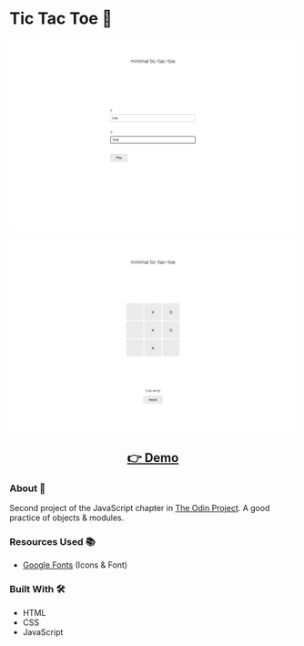 # Tic Tac Toe 🎲

<p align="center">
  <img src="images/page-screenshot-1.png" width="650px" alt="screenshot">
</p>
<p align="center">
  <img src="images/page-screenshot-2.png" width="650px" alt="screenshot">
</p>
<h2 align="center">
  <a href="https://nightrunner4.github.io/minimal-tic-tac-toe">👉 Demo</a>
</h2>

### About 📖

Second project of the JavaScript chapter in [The Odin Project](https://www.theodinproject.com). A good practice of objects & modules.

### Resources Used 📚

- [Google Fonts](https://fonts.google.com) (Icons & Font)

### Built With 🛠️

- HTML
- CSS
- JavaScript
